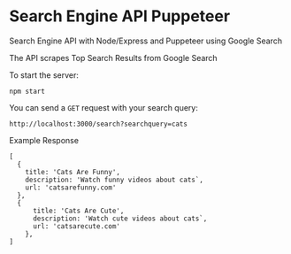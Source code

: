 # Search Engine API Puppeteer

Search Engine API with Node/Express and Puppeteer using Google Search

The API scrapes Top Search Results from Google Search

To start the server:
```
npm start
```

You can send a `GET` request with your search query:
```
http://localhost:3000/search?searchquery=cats
```

Example Response
```
[
  {
    title: 'Cats Are Funny',
    description: 'Watch funny videos about cats`,
    url: 'catsarefunny.com'
  },
  {
      title: 'Cats Are Cute',
      description: 'Watch cute videos about cats`,
      url: 'catsarecute.com'
    },
]
```
